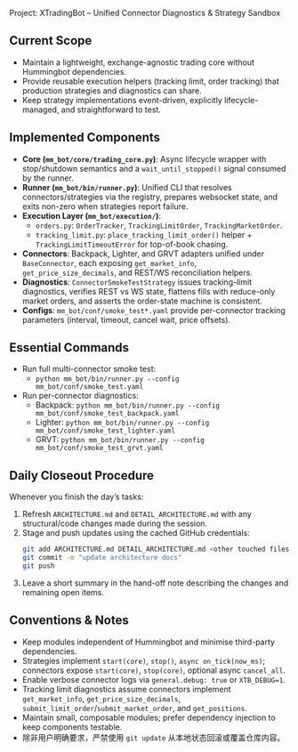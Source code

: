 Project: XTradingBot – Unified Connector Diagnostics & Strategy Sandbox

## Current Scope
- Maintain a lightweight, exchange-agnostic trading core without Hummingbot dependencies.
- Provide reusable execution helpers (tracking limit, order tracking) that production strategies and diagnostics can share.
- Keep strategy implementations event-driven, explicitly lifecycle-managed, and straightforward to test.

## Implemented Components
- **Core (`mm_bot/core/trading_core.py`)**: Async lifecycle wrapper with stop/shutdown semantics and a `wait_until_stopped()` signal consumed by the runner.
- **Runner (`mm_bot/bin/runner.py`)**: Unified CLI that resolves connectors/strategies via the registry, prepares websocket state, and exits non-zero when strategies report failure.
- **Execution Layer (`mm_bot/execution/`)**:
  - `orders.py`: `OrderTracker`, `TrackingLimitOrder`, `TrackingMarketOrder`.
  - `tracking_limit.py`: `place_tracking_limit_order()` helper + `TrackingLimitTimeoutError` for top-of-book chasing.
- **Connectors**: Backpack, Lighter, and GRVT adapters unified under `BaseConnector`, each exposing `get_market_info`, `get_price_size_decimals`, and REST/WS reconciliation helpers.
- **Diagnostics**: `ConnectorSmokeTestStrategy` issues tracking-limit diagnostics, verifies REST vs WS state, flattens fills with reduce-only market orders, and asserts the order-state machine is consistent.
- **Configs**: `mm_bot/conf/smoke_test*.yaml` provide per-connector tracking parameters (interval, timeout, cancel wait, price offsets).

## Essential Commands
- Run full multi-connector smoke test:
  - `python mm_bot/bin/runner.py --config mm_bot/conf/smoke_test.yaml`
- Run per-connector diagnostics:
  - Backpack: `python mm_bot/bin/runner.py --config mm_bot/conf/smoke_test_backpack.yaml`
  - Lighter: `python mm_bot/bin/runner.py --config mm_bot/conf/smoke_test_lighter.yaml`
  - GRVT: `python mm_bot/bin/runner.py --config mm_bot/conf/smoke_test_grvt.yaml`

## Daily Closeout Procedure
Whenever you finish the day’s tasks:
1. Refresh `ARCHITECTURE.md` and `DETAIL_ARCHITECTURE.md` with any structural/code changes made during the session.
2. Stage and push updates using the cached GitHub credentials:
   ```bash
   git add ARCHITECTURE.md DETAIL_ARCHITECTURE.md <other touched files>
   git commit -m "update architecture docs"
   git push
   ```
3. Leave a short summary in the hand-off note describing the changes and remaining open items.

## Conventions & Notes
- Keep modules independent of Hummingbot and minimise third-party dependencies.
- Strategies implement `start(core)`, `stop()`, `async on_tick(now_ms)`; connectors expose `start(core)`, `stop(core)`, optional async `cancel_all`.
- Enable verbose connector logs via `general.debug: true` or `XTB_DEBUG=1`.
- Tracking limit diagnostics assume connectors implement `get_market_info`, `get_price_size_decimals`, `submit_limit_order`/`submit_market_order`, and `get_positions`.
- Maintain small, composable modules; prefer dependency injection to keep components testable.
- 除非用户明确要求，严禁使用 `git update` 从本地状态回滚或覆盖仓库内容。
